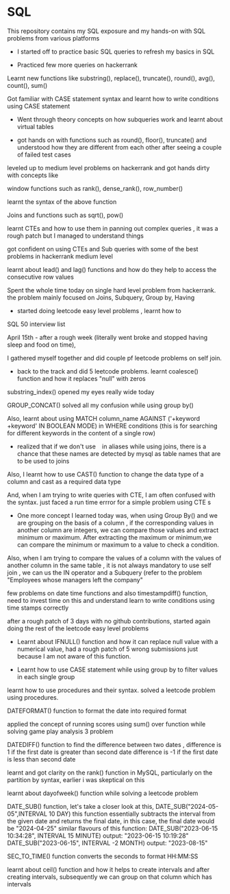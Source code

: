 # SQL
This repository contains my SQL exposure and my hands-on with SQL problems from various platforms

 - I started off to practice basic SQL queries to refresh my basics in SQL 

- Practiced few more queries on hackerrank

Learnt new functions like substring(), replace(), truncate(), round(), avg(), count(), sum()

Got familiar with  CASE statement syntax and learnt how to write conditions using CASE statement 

 - Went through theory concepts on how subqueries work and learnt about virtual tables 

- got hands on with functions such as round(), floor(), truncate() and understood how they are different
from each other after seeing a couple of failed test cases 

 leveled up to medium level problems on hackerrank and got hands dirty with concepts like 

window functions such as rank(), dense_rank(), row_number()

learnt the syntax of the above function

Joins and functions such as sqrt(), pow()

learnt CTEs and how to use them in panning out complex queries , it was a rough patch but I managed to understand things

 got confident on using CTEs and Sub queries with some of the best problems in hackerrank medium level

learnt about lead() and lag() functions and how do they help to access the consecutive row values 

 Spent the whole time today on single hard level problem from hackerrank. the problem mainly
focused on Joins, Subquery, Group by, Having

- started doing leetcode easy level problems , learnt how to 

 SQL 50  interview list

April 15th - after a rough week (literally went broke and stopped having sleep and food on time), 

I gathered myself together and did couple pf leetcode problems on self join.

- back to the track and did 5 leetcode problems. learnt coalesce() function and how it replaces "null" with zeros 

substring_index() opened my eyes really wide today

GROUP_CONCAT() solved all my confusion while using group by()

Also, learnt about using 
MATCH  column_name  AGAINST ('+keyword  +keyword' IN BOOLEAN MODE)  in   WHERE conditions
(this is for searching for different keywords in the content of a single row)

 - realized that if we don't use ` ` in aliases while using joins, there is a chance that these names 
are detected by mysql  as table names that are to be used to joins

Also, I learnt how to use CAST() function to change the data type of a column and cast as a required data type

And, when I am trying to write queries with CTE, I am often confused with the syntax. just faced a run time errror for a simple problem using CTE s


 - One more concept I learned today was, when using Group By() and we are grouping on the basis of a column ,
if the corresponding values in another column are integers, we can compare those values and extract minimum or maximum. 
After extracting the maximum or minimum,we can compare the minimum or maximum to a value to check a condition. 


Also, when I am trying to compare the values of a column with the values of another column in the same table , 
it is not always mandatory to use self join , we can us the IN operator and a Subquery (refer to the problem 
"Employees whose managers left the company"


few problems on date time functions and also timestampdiff() function, need to invest time on this and understand 
learn to write conditions using time stamps correctly

after a rough patch of 3 days with no github contributions, started again doing the rest of the leetcode easy level problems

- Learnt about IFNULL() function and how it can replace null value with a numerical value, had a rough patch of 5 wrong submissions 
just because I am not aware of this function. 

 - Learnt how to use CASE statement while using group by to filter values in each single group

learnt how to use procedures and their syntax. solved a leetcode problem using procedures. 

DATEFORMAT() function to format the date into required format

applied the concept of running scores using sum() over function while solving game play analysis 3 problem

DATEDIFF() function to find the difference between two dates , difference is 1 if the first date is greater than second date 
difference is -1 if the first date is less than second date 

learnt and got clarity on the rank() function in MySQL, particularly on the partition by syntax, earlier i was skeptical on this

learnt about dayofweek() function while solving a leetcode problem

DATE_SUB() function, 
let's take a closer look at this, DATE_SUB("2024-05-05",INTERVAL 10 DAY)
this function essentially subtracts the interval from the given date and returns the final date, in this case, the final date would be 
"2024-04-25"
similar flavours of this function:
DATE_SUB("2023-06-15 10:34:28", INTERVAL 15 MINUTE)
output: "2023-06-15 10:19:28"
DATE_SUB("2023-06-15", INTERVAL -2 MONTH)
output: "2023-08-15"

SEC_TO_TIME() function converts the seconds to format HH:MM:SS

learnt about ceil() function and how it helps to create intervals and after creating intervals, subsequently we can group on that column which has intervals 
